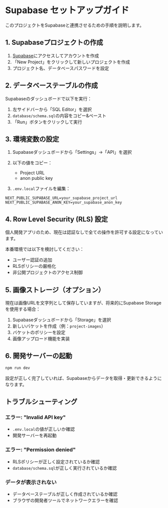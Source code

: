 # Supabase セットアップガイド

このプロジェクトをSupabaseと連携させるための手順を説明します。

## 1. Supabaseプロジェクトの作成

1. [Supabase](https://supabase.com)にアクセスしてアカウントを作成
2. 「New Project」をクリックして新しいプロジェクトを作成
3. プロジェクト名、データベースパスワードを設定

## 2. データベーステーブルの作成

Supabaseのダッシュボードで以下を実行：

1. 左サイドバーから「SQL Editor」を選択
2. `database/schema.sql`の内容をコピー&ペースト
3. 「Run」ボタンをクリックして実行

## 3. 環境変数の設定

1. Supabaseダッシュボードから「Settings」→「API」を選択
2. 以下の値をコピー：
   - Project URL
   - anon public key

3. `.env.local`ファイルを編集：

```env
NEXT_PUBLIC_SUPABASE_URL=your_supabase_project_url
NEXT_PUBLIC_SUPABASE_ANON_KEY=your_supabase_anon_key
```

## 4. Row Level Security (RLS) 設定

個人開発アプリのため、現在は認証なしで全ての操作を許可する設定になっています。

本番環境では以下を検討してください：
- ユーザー認証の追加
- RLSポリシーの厳格化
- 非公開プロジェクトのアクセス制御

## 5. 画像ストレージ（オプション）

現在は画像URLを文字列として保存していますが、将来的にSupabase Storageを使用する場合：

1. Supabaseダッシュボードから「Storage」を選択
2. 新しいバケットを作成（例：`project-images`）
3. バケットのポリシーを設定
4. 画像アップロード機能を実装

## 6. 開発サーバーの起動

```bash
npm run dev
```

設定が正しく完了していれば、Supabaseからデータを取得・更新できるようになります。

## トラブルシューティング

### エラー: "Invalid API key"
- `.env.local`の値が正しいか確認
- 開発サーバーを再起動

### エラー: "Permission denied"
- RLSポリシーが正しく設定されているか確認
- `database/schema.sql`が正しく実行されているか確認

### データが表示されない
- データベーステーブルが正しく作成されているか確認
- ブラウザの開発者ツールでネットワークエラーを確認